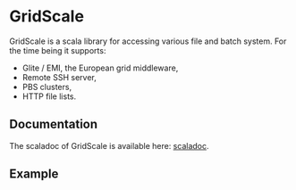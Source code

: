 GridScale
=========

GridScale is a scala library for accessing various file and batch system. For the time being it supports:
* Glite / EMI, the European grid middleware,
* Remote SSH server,
* PBS clusters,
* HTTP file lists.

Documentation
-------------

The scaladoc of GridScale is available here: [scaladoc](http://romainreuillon.github.com/gridscale/scaladoc).

Example
-------

  
